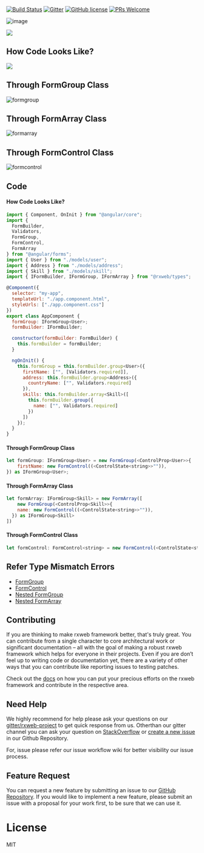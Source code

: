 ﻿[![Build Status](https://dev.azure.com/ajayojha/rxweb/_apis/build/status/rxweb-CI?branchName=master)](https://dev.azure.com/ajayojha/rxweb/_build/latest?definitionId=39&branchName=master)
[![Gitter](https://badges.gitter.im/rx-web/Lobby.svg)](https://gitter.im/rxweb-project/rxweb?utm_source=badge&utm_medium=badge&utm_campaign=pr-badge&utm_content=body_badge)
[![GitHub license](https://img.shields.io/github/license/rxweb/rxweb.svg)](https://github.com/rxweb/rxweb/blob/master/LICENSE)
[![PRs Welcome](https://img.shields.io/badge/PRs-welcome-brightgreen.svg?style=flat-square)](https://github.com/rxweb/rxweb)	


![image](https://user-images.githubusercontent.com/20392302/85145383-1bbefb80-b26a-11ea-81f9-26c26afea2f7.png)


<img src="https://user-images.githubusercontent.com/20392302/85050307-83663f80-b1b3-11ea-97e0-f3e395e862f2.gif"/>


## How Code Looks Like?
<img src="https://user-images.githubusercontent.com/20392302/85085119-6ef66700-b1f4-11ea-852e-052de1d85ce2.png"/>

## Through FormGroup Class
![formgroup](https://user-images.githubusercontent.com/20392302/86140589-a4f9ec00-bb0e-11ea-82b0-9b9c31545316.png)

## Through FormArray Class
![formarray](https://user-images.githubusercontent.com/20392302/86140601-a7f4dc80-bb0e-11ea-94fd-26c423136b37.png)

## Through FormControl Class
![formcontrol](https://user-images.githubusercontent.com/20392302/86140611-a9bea000-bb0e-11ea-92d2-d91b948daafe.png)

## Code
#### How Code Looks Like?

```js
import { Component, OnInit } from "@angular/core";
import {
  FormBuilder,
  Validators,
  FormGroup,
  FormControl,
  FormArray
} from "@angular/forms";
import { User } from "./models/user";
import { Address } from "./models/address";
import { Skill } from "./models/skill";
import { IFormBuilder, IFormGroup, IFormArray } from "@rxweb/types";

@Component({
  selector: "my-app",
  templateUrl: "./app.component.html",
  styleUrls: ["./app.component.css"]
})
export class AppComponent {
  formGroup: IFormGroup<User>;
  formBuilder: IFormBuilder;

  constructor(formBuilder: FormBuilder) {
    this.formBuilder = formBuilder;
  }

  ngOnInit() {
    this.formGroup = this.formBuilder.group<User>({
      firstName: ["", [Validators.required]],
      address: this.formBuilder.group<Address>({
        countryName: ["", Validators.required]
      }),
      skills: this.formBuilder.array<Skill>([
        this.formBuilder.group({
          name: ["", Validators.required]
        })
      ])
    });
  }
}
```

#### Through FormGroup Class

```js
let formGroup: IFormGroup<User> = new FormGroup(<ControlProp<User>>{
    firstName: new FormControl((<ControlState<string>>"")),
}) as IFormGroup<User>;
```

#### Through FormArray Class

```js
let formArray: IFormGroup<Skill> = new FormArray([
    new FormGroup(<ControlProp<Skill>>{
    name: new FormControl((<ControlState<string>>"")),
  }) as IFormGroup<Skill>
])
```

#### Through FormControl Class

```js
let formControl: FormControl<string> = new FormControl(<ControlState<string>>"");
```

## Refer Type Mismatch Errors
* [FormGroup](https://docs.rxweb.io/strongly-typed/angular-strongly-typed#formgroup)
* [FormControl](https://docs.rxweb.io/strongly-typed/angular-strongly-typed#formcontrol)
* [Nested FormGroup](https://docs.rxweb.io/strongly-typed/angular-strongly-typed#nested-formgroup)
* [Nested FormArray](https://docs.rxweb.io/strongly-typed/angular-strongly-typed#nested-formarray)

## Contributing
If you are thinking to make rxweb framework better, that's truly great. You can contribute from a single character to core architectural work or significant documentation – all with the goal of making a robust rxweb framework which helps for everyone in their projects. Even if you are don’t feel up to writing code or documentation yet, there are a variety of other ways that you can contribute like reporting issues to testing patches.

Check out the <a href="https://rxweb.io/community/where_to_start_contributing">docs</a> on how you can put your precious efforts on the rxweb framework and contribute in the respective area.

## Need Help
We highly recommend for help please ask your questions on our <a href="https://gitter.im/rxweb-project/rxweb?source=orgpage">gitter/rxweb-project</a> to get quick response from us. Otherthan our gitter channel you can ask your question on <a
href="https://stackoverflow.com/search?q=rxweb">StackOverflow</a> or <a href="https://github.com/rxweb/rxweb/issues/new/choose">create a new issue</a> in our Github Repository.

For, issue please refer our issue workflow wiki for better visibility our issue process.

## Feature Request
You can request a new feature by submitting an issue to our <a href="https://github.com/rxweb/rxweb">GitHub Repository</a>. If you would like to implement a new feature, please submit an issue with a proposal for your work first, to be sure that we can use it.

# License
MIT
